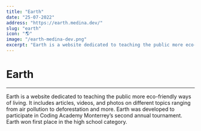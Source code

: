 ```yaml
---
title: "Earth"
date: "25-07-2022"
address: "https://earth.medina.dev/"
slug: "earth"
icon: "🌎"
image: "/earth-medina-dev.png"
excerpt: "Earth is a website dedicated to teaching the public more eco-friendly ways of living."
---
```


# Earth

---

Earth is a website dedicated to teaching the public more eco-friendly ways of living. It includes articles, videos, and photos on different topics ranging from air pollution to deforestation and more. Earth was developed to participate in Coding Academy Monterrey’s second annual tournament. Earth won first place in the high school category.
